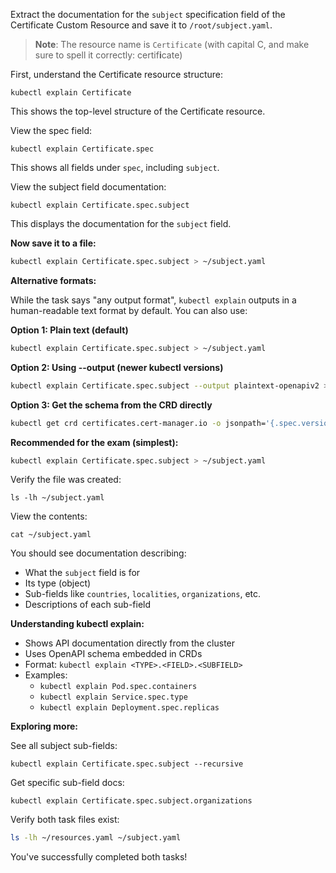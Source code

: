 Extract the documentation for the `subject` specification field of the Certificate Custom Resource and save it to `/root/subject.yaml`.

> **Note**: The resource name is `Certificate` (with capital C, and make sure to spell it correctly: certif**i**cate)

First, understand the Certificate resource structure:

`kubectl explain Certificate`

This shows the top-level structure of the Certificate resource.

View the spec field:

`kubectl explain Certificate.spec`

This shows all fields under `spec`, including `subject`.

View the subject field documentation:

`kubectl explain Certificate.spec.subject`

This displays the documentation for the `subject` field.

**Now save it to a file:**

```bash
kubectl explain Certificate.spec.subject > ~/subject.yaml
```

**Alternative formats:**

While the task says "any output format", `kubectl explain` outputs in a human-readable text format by default. You can also use:

**Option 1: Plain text (default)**
```bash
kubectl explain Certificate.spec.subject > ~/subject.yaml
```

**Option 2: Using --output (newer kubectl versions)**
```bash
kubectl explain Certificate.spec.subject --output plaintext-openapiv2 > ~/subject.yaml
```

**Option 3: Get the schema from the CRD directly**
```bash
kubectl get crd certificates.cert-manager.io -o jsonpath='{.spec.versions[0].schema.openAPIV3Schema.properties.spec.properties.subject}' | jq '.' > ~/subject.yaml
```

**Recommended for the exam (simplest):**

```bash
kubectl explain Certificate.spec.subject > ~/subject.yaml
```

Verify the file was created:

`ls -lh ~/subject.yaml`

View the contents:

`cat ~/subject.yaml`

You should see documentation describing:
- What the `subject` field is for
- Its type (object)
- Sub-fields like `countries`, `localities`, `organizations`, etc.
- Descriptions of each sub-field

**Understanding kubectl explain:**
- Shows API documentation directly from the cluster
- Uses OpenAPI schema embedded in CRDs
- Format: `kubectl explain <TYPE>.<FIELD>.<SUBFIELD>`
- Examples:
  - `kubectl explain Pod.spec.containers`
  - `kubectl explain Service.spec.type`
  - `kubectl explain Deployment.spec.replicas`

**Exploring more:**

See all subject sub-fields:

`kubectl explain Certificate.spec.subject --recursive`

Get specific sub-field docs:

`kubectl explain Certificate.spec.subject.organizations`

Verify both task files exist:

```bash
ls -lh ~/resources.yaml ~/subject.yaml
```

You've successfully completed both tasks!
